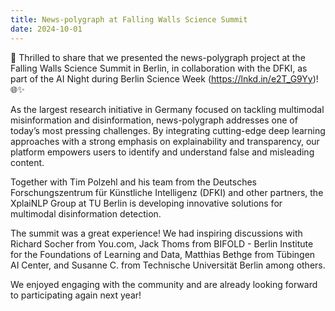 ```yaml
---
title: News-polygraph at Falling Walls Science Summit
date: 2024-10-01
---
```


🚀 Thrilled to share that we presented the news-polygraph project at the Falling Walls Science Summit in Berlin, in collaboration with the DFKI, as part of the AI Night during Berlin Science Week (https://lnkd.in/e2T_G9Yy)! 🌐✨

<!--more-->

As the largest research initiative in Germany focused on tackling multimodal misinformation and disinformation, news-polygraph addresses one of today’s most pressing challenges. By integrating cutting-edge deep learning approaches with a strong emphasis on explainability and transparency, our platform empowers users to identify and understand false and misleading content.

Together with Tim Polzehl and his team from the Deutsches Forschungszentrum für Künstliche Intelligenz (DFKI) and other partners, the XplaiNLP Group at TU Berlin is developing innovative solutions for multimodal disinformation detection.

The summit was a great experience! We had inspiring discussions with Richard Socher from You.com, Jack Thoms from BIFOLD - Berlin Institute for the Foundations of Learning and Data, Matthias Bethge from Tübingen AI Center, and Susanne C. from Technische Universität Berlin among others.

We enjoyed engaging with the community and are already looking forward to participating again next year!
